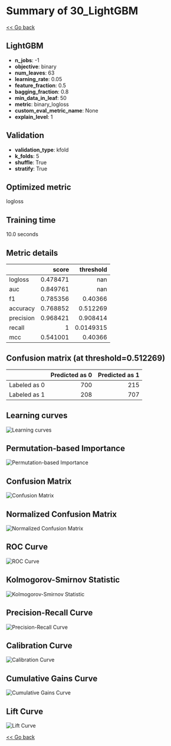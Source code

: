 # Summary of 30_LightGBM

[<< Go back](../README.md)


## LightGBM
- **n_jobs**: -1
- **objective**: binary
- **num_leaves**: 63
- **learning_rate**: 0.05
- **feature_fraction**: 0.5
- **bagging_fraction**: 0.8
- **min_data_in_leaf**: 50
- **metric**: binary_logloss
- **custom_eval_metric_name**: None
- **explain_level**: 1

## Validation
 - **validation_type**: kfold
 - **k_folds**: 5
 - **shuffle**: True
 - **stratify**: True

## Optimized metric
logloss

## Training time

10.0 seconds

## Metric details
|           |    score |   threshold |
|:----------|---------:|------------:|
| logloss   | 0.478471 | nan         |
| auc       | 0.849761 | nan         |
| f1        | 0.785356 |   0.40366   |
| accuracy  | 0.768852 |   0.512269  |
| precision | 0.968421 |   0.908414  |
| recall    | 1        |   0.0149315 |
| mcc       | 0.541001 |   0.40366   |


## Confusion matrix (at threshold=0.512269)
|              |   Predicted as 0 |   Predicted as 1 |
|:-------------|-----------------:|-----------------:|
| Labeled as 0 |              700 |              215 |
| Labeled as 1 |              208 |              707 |

## Learning curves
![Learning curves](learning_curves.png)

## Permutation-based Importance
![Permutation-based Importance](permutation_importance.png)
## Confusion Matrix

![Confusion Matrix](confusion_matrix.png)


## Normalized Confusion Matrix

![Normalized Confusion Matrix](confusion_matrix_normalized.png)


## ROC Curve

![ROC Curve](roc_curve.png)


## Kolmogorov-Smirnov Statistic

![Kolmogorov-Smirnov Statistic](ks_statistic.png)


## Precision-Recall Curve

![Precision-Recall Curve](precision_recall_curve.png)


## Calibration Curve

![Calibration Curve](calibration_curve_curve.png)


## Cumulative Gains Curve

![Cumulative Gains Curve](cumulative_gains_curve.png)


## Lift Curve

![Lift Curve](lift_curve.png)



[<< Go back](../README.md)
